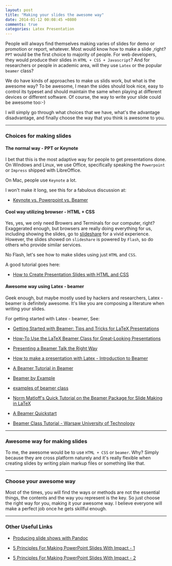```yaml
---
layout: post
title: "Making your slides the awesome way"
date: 2014-01-12 00:08:45 +0800
comments: true
categories: Latex Presentation
---
```

People will always find themselves making varies of slides for demo or promotion or report, whatever. Most would know how to make a slide ,right? `PPT` would be the first choice to majority of people. For web developers, they would produce their slides in `HTML + CSS + Javascript`? And for researchers or people in academic area, will they use `Latex` or the popular `beamer` class?

<!--more-->

We do have kinds of approaches to make us slids work, but what is the awesome way? To be awesome, I mean the sides should look nice, easy to control its typeset and should maintain the same when playing at different devices or different software. Of course, the way to write your slide could be awesome too:-)

I will simply go through what choices that we have, what's the advantage disadvantage, and finally choose the way that you think is awesome to you.

------------------------------
### Choices for making slides

#### The normal way - PPT or Keynote
I bet that this is the most adaptive way for people to get presentations done. On Windows and Linux, we use Office, specifically speaking the `Powerpoint` or `Impress` shipped with LibreOffice.

On Mac, people use `Keynote` a lot.

I won't make it long, see this for a fabulous discussion at: 

*   [Keynote vs. Powerpoint vs. Beamer](http://readingsml.blogspot.com/2009/11/keynote-vs-powerpoint-vs-beamer.html)

#### Cool way utilizing browser - HTML + CSS
Yes, yes, we only need Browers and Terminals for our computer, right? Exaggerated enough, but browsers are really doing everything for us, including showing the slides, go to [slideshare](http://www.slideshare.net) for a vivid experience. However, the slides showed on `slideshare` is powered by `Flash`, so do others who provide similar services.

No Flash, let's see how to make slides using just `HTML` and `CSS`.

A good tutorial goes here:

*   [How to Create Presentation Slides with HTML and CSS](http://net.tutsplus.com/tutorials/html-css-techniques/how-to-create-presentation-slides-with-html-and-css-2/)

#### Awesome way using Latex - beamer
Geek enough, but maybe mostly used by hackers and researchers, Latex - beamer is definitely awesome. It's like you are composing a literature when writing your slides.

For getting started with Latex - beamer, See:

*   [Getting Started with Beamer: Tips and Tricks for LaTeX Presentations](http://jeromyanglim.blogspot.com/2010/08/getting-started-with-beamer-tips-and.html)
*   [How-To Use the LaTeX Beamer Class for Great-Looking Presentations](http://www.productivescholar.com/2008/03/15/how-to-use-the-latex-beamer-class-for-great-looking-presentations/)
*   [Presenting a Beamer Talk the Right Way](http://lucatrevisan.wordpress.com/2010/11/18/presenting-a-beamer-talk-the-right-way/)

*   [How to make a presentation with Latex - Introduction to Beamer](http://www.math-linux.com/latex-26/How-to-make-a-presentation-with)
*   [A Beamer Tutorial in Beamer](http://www.uncg.edu/cmp/reu/presentations/Charles%20Batts%20-%20Beamer%20Tutorial.pdf)
*   [Beamer by Example](http://www.tug.org/pracjourn/2005-4/mertz/mertz.pdf)
*   [examples of beamer class](http://www.informatik.uni-freiburg.de/~frank/ENG/latex-course/latex-course-3/latex-course-3_en.html)
*   [Norm Matloff's Quick Tutorial on the Beamer Package for Slide Making in LaTeX](http://heather.cs.ucdavis.edu/~matloff/beamer.html)
*   [A Beamer Quickstart](http://www.math.umbc.edu/~rouben/beamer/quickstart.html)
*   [Beamer Class Tutorial - Warsaw University of Technology](http://zrno.fsb.hr/katedra/download/materijali/1082.pdf)

------------------------------
### Awesome way for making slides

To me, the awesome would be to use `HTML + CSS` or `beamer`. Why? Simply because they are cross platform naturely and it's really flexible when creating slides by writing plain markup files or something like that.

------------------------------
### Choose your awesome way

Most of the times, you will find the ways or methods are not the essential things, the contents and the way you represent is the key. So just choose the right way for you, making it your awesome way. I believe everyone will make a perfect job once he gets skillful enough.

------------------------------
### Other Useful Links


*   [Producing slide shows with Pandoc](http://johnmacfarlane.net/pandoc/demo/example9/producing-slide-shows-with-pandoc.html)

*   [5 Principles For Making PowerPoint Slides With Impact - 1](http://www.forbes.com/sites/allbusiness/2013/11/25/7-principles-for-making-powerpoint-slides-with-impact/)
*   [5 Principles For Making PowerPoint Slides With Impact - 2](http://www.forbes.com/sites/allbusiness/2013/11/25/7-principles-for-making-powerpoint-slides-with-impact/2/)
